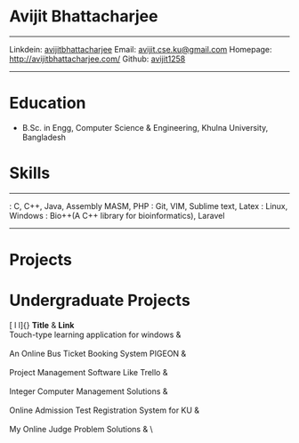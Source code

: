 # Avijit Bhattacharjee

 ----------- --------------------------------------------------------------------------
  
  Linkdein:   [avijitbhattacharjee](https://www.linkedin.com/in/avijit-bhattacharjee/)
  Email:      <avijit.cse.ku@gmail.com>
  Homepage:   <http://avijitbhattacharjee.com/>
  Github:     [avijit1258](https://github.com/avijit1258)
  ----------- --------------------------------------------------------------------------
  
# Education

* B.Sc. in Engg, Computer Science & Engineering, Khulna University, Bangladesh

Skills
=========

  --- --------------------------------------------------
  :   C, C++, Java, Assembly MASM, PHP
  :   Git, VIM, Sublime text, Latex
  :   Linux, Windows
  :   Bio++(A C++ library for bioinformatics), Laravel
  --- --------------------------------------------------

# Projects

Undergraduate Projects
======================

[ l l]{} **Title** & **Link**\
Touch-type learning application for windows &
[](https://github.com/avijit1258/Touch-Type-Master)\
\
An Online Bus Ticket Booking System PIGEON &
[](https://github.com/avijit1258/pigeon)\
\
Project Management Software Like Trello &
[](https://github.com/avijit1258/PMS)\
\
Integer Computer Management Solutions &
[](https://github.com/avijit1258/Integer_Computershop_Management_Solution)\
\
Online Admission Test Registration System for KU &
[](https://bitbucket.org/avijit1258/ku-ug-online-admission-test-registration-system/)\
\
My Online Judge Problem Solutions &
[](https://github.com/avijit1258/CompetitiveProgramming)\